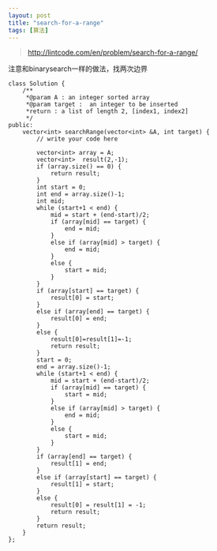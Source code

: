 ```yaml
---
layout: post
title: "search-for-a-range"
tags: [算法]
---
```


>http://lintcode.com/en/problem/search-for-a-range/

注意和binarysearch一样的做法，找两次边界

	
	class Solution {
	    /** 
	     *@param A : an integer sorted array
	     *@param target :  an integer to be inserted
	     *return : a list of length 2, [index1, index2]
	     */
	public:
	    vector<int> searchRange(vector<int> &A, int target) {
	        // write your code here
	
	        vector<int> array = A;
	        vector<int>  result(2,-1);
	        if (array.size() == 0) {
	            return result;
	        }
	        int start = 0;
	        int end = array.size()-1;
	        int mid;
	        while (start+1 < end) {
	            mid = start + (end-start)/2;
	            if (array[mid] == target) {
	                end = mid;
	            }
	            else if (array[mid] > target) {
	                end = mid;
	            }
	            else {
	                start = mid;
	            }
	        }
	        if (array[start] == target) {
	            result[0] = start;
	        }
	        else if (array[end] == target) {
	            result[0] = end;
	        }
	        else {
	            result[0]=result[1]=-1;
	            return result;
	        }
	        start = 0;
	        end = array.size()-1;
	        while (start+1 < end) {
	            mid = start + (end-start)/2;
	            if (array[mid] == target) {
	                start = mid;
	            }
	            else if (array[mid] > target) {
	                end = mid;
	            }
	            else {
	                start = mid;
	            }
	        }
	        if (array[end] == target) {
	            result[1] = end;
	        }
	        else if (array[start] == target) {
	            result[1] = start;
	        }
	        else {
	            result[0] = result[1] = -1;
	            return result;
	        }
	        return result;
	    }
	};
